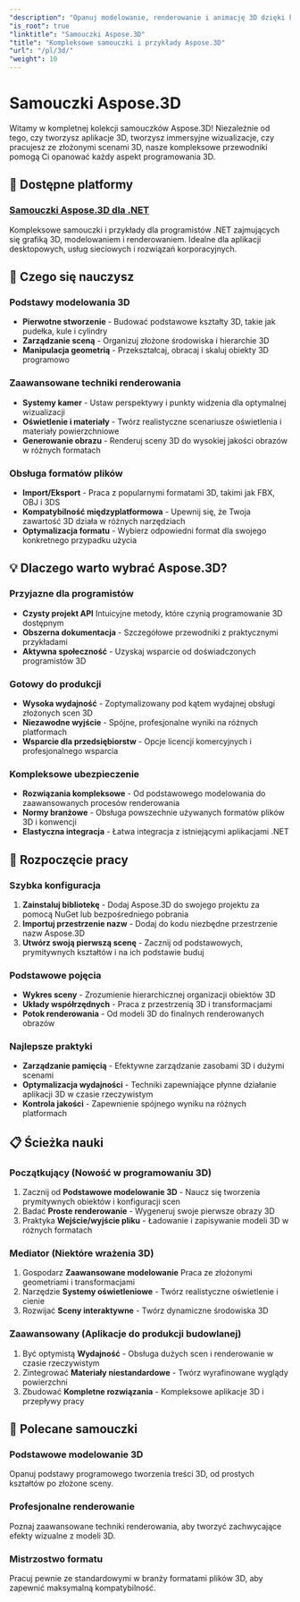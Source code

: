 ```yaml
---
"description": "Opanuj modelowanie, renderowanie i animację 3D dzięki kompleksowym samouczkom Aspose.3D. Od podstawowego modelowania po zaawansowane techniki renderowania."
"is_root": true
"linktitle": "Samouczki Aspose.3D"
"title": "Kompleksowe samouczki i przykłady Aspose.3D"
"url": "/pl/3d/"
"weight": 10
---
```


# Samouczki Aspose.3D

Witamy w kompletnej kolekcji samouczków Aspose.3D! Niezależnie od tego, czy tworzysz aplikacje 3D, tworzysz immersyjne wizualizacje, czy pracujesz ze złożonymi scenami 3D, nasze kompleksowe przewodniki pomogą Ci opanować każdy aspekt programowania 3D.

## 🎯 Dostępne platformy

### [Samouczki Aspose.3D dla .NET](./net/)
Kompleksowe samouczki i przykłady dla programistów .NET zajmujących się grafiką 3D, modelowaniem i renderowaniem. Idealne dla aplikacji desktopowych, usług sieciowych i rozwiązań korporacyjnych.

## 🚀 Czego się nauczysz

### **Podstawy modelowania 3D**
- **Pierwotne stworzenie** - Budować podstawowe kształty 3D, takie jak pudełka, kule i cylindry
- **Zarządzanie sceną** - Organizuj złożone środowiska i hierarchie 3D  
- **Manipulacja geometrią** - Przekształcaj, obracaj i skaluj obiekty 3D programowo

### **Zaawansowane techniki renderowania**
- **Systemy kamer** - Ustaw perspektywy i punkty widzenia dla optymalnej wizualizacji
- **Oświetlenie i materiały** - Twórz realistyczne scenariusze oświetlenia i materiały powierzchniowe
- **Generowanie obrazu** - Renderuj sceny 3D do wysokiej jakości obrazów w różnych formatach

### **Obsługa formatów plików**
- **Import/Eksport** - Praca z popularnymi formatami 3D, takimi jak FBX, OBJ i 3DS
- **Kompatybilność międzyplatformowa** - Upewnij się, że Twoja zawartość 3D działa w różnych narzędziach
- **Optymalizacja formatu** - Wybierz odpowiedni format dla swojego konkretnego przypadku użycia

## 💡 Dlaczego warto wybrać Aspose.3D?

### **Przyjazne dla programistów**
- **Czysty projekt API** Intuicyjne metody, które czynią programowanie 3D dostępnym
- **Obszerna dokumentacja** - Szczegółowe przewodniki z praktycznymi przykładami
- **Aktywna społeczność** - Uzyskaj wsparcie od doświadczonych programistów 3D

### **Gotowy do produkcji**
- **Wysoka wydajność** - Zoptymalizowany pod kątem wydajnej obsługi złożonych scen 3D
- **Niezawodne wyjście** - Spójne, profesjonalne wyniki na różnych platformach
- **Wsparcie dla przedsiębiorstw** - Opcje licencji komercyjnych i profesjonalnego wsparcia

### **Kompleksowe ubezpieczenie**
- **Rozwiązania kompleksowe** - Od podstawowego modelowania do zaawansowanych procesów renderowania
- **Normy branżowe** - Obsługa powszechnie używanych formatów plików 3D i konwencji
- **Elastyczna integracja** - Łatwa integracja z istniejącymi aplikacjami .NET

## 🔧 Rozpoczęcie pracy

### **Szybka konfiguracja**
1. **Zainstaluj bibliotekę** - Dodaj Aspose.3D do swojego projektu za pomocą NuGet lub bezpośredniego pobrania
2. **Importuj przestrzenie nazw** - Dodaj do kodu niezbędne przestrzenie nazw Aspose.3D
3. **Utwórz swoją pierwszą scenę** - Zacznij od podstawowych, prymitywnych kształtów i na ich podstawie buduj

### **Podstawowe pojęcia**
- **Wykres sceny** - Zrozumienie hierarchicznej organizacji obiektów 3D
- **Układy współrzędnych** - Praca z przestrzenią 3D i transformacjami
- **Potok renderowania** - Od modeli 3D do finalnych renderowanych obrazów

### **Najlepsze praktyki**
- **Zarządzanie pamięcią** - Efektywne zarządzanie zasobami 3D i dużymi scenami
- **Optymalizacja wydajności** - Techniki zapewniające płynne działanie aplikacji 3D w czasie rzeczywistym
- **Kontrola jakości** - Zapewnienie spójnego wyniku na różnych platformach

## 📋 Ścieżka nauki

### **Początkujący** (Nowość w programowaniu 3D)
1. Zacznij od **Podstawowe modelowanie 3D** - Naucz się tworzenia prymitywnych obiektów i konfiguracji scen
2. Badać **Proste renderowanie** - Wygeneruj swoje pierwsze obrazy 3D
3. Praktyka **Wejście/wyjście pliku** - Ładowanie i zapisywanie modeli 3D w różnych formatach

### **Mediator** (Niektóre wrażenia 3D)
1. Gospodarz **Zaawansowane modelowanie** Praca ze złożonymi geometriami i transformacjami
2. Narzędzie **Systemy oświetleniowe** - Twórz realistyczne oświetlenie i cienie
3. Rozwijać **Sceny interaktywne** - Twórz dynamiczne środowiska 3D

### **Zaawansowany** (Aplikacje do produkcji budowlanej)
1. Być optymistą **Wydajność** - Obsługa dużych scen i renderowanie w czasie rzeczywistym
2. Zintegrować **Materiały niestandardowe** - Twórz wyrafinowane wyglądy powierzchni
3. Zbudować **Kompletne rozwiązania** - Kompleksowe aplikacje 3D i przepływy pracy

## 🌟 Polecane samouczki

### **Podstawowe modelowanie 3D**
Opanuj podstawy programowego tworzenia treści 3D, od prostych kształtów po złożone sceny.

### **Profesjonalne renderowanie**
Poznaj zaawansowane techniki renderowania, aby tworzyć zachwycające efekty wizualne z modeli 3D.

### **Mistrzostwo formatu**
Pracuj pewnie ze standardowymi w branży formatami plików 3D, aby zapewnić maksymalną kompatybilność.